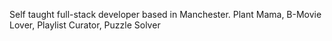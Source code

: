 Self taught full-stack developer based in Manchester.
Plant Mama, B-Movie Lover, Playlist Curator, Puzzle Solver
